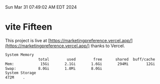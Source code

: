 Sun Mar 31 07:49:02 AM EDT 2024

# vite Fifteen


This project is live at [https://marketingpreference.vercel.app/](https://marketingpreference.vercel.app/) thanks to Vercel.

```bash
System Memory
               total        used        free      shared  buff/cache   available
Mem:            15Gi       2.1Gi       1.6Gi       294Mi        12Gi        13Gi
Swap:          8.0Gi       1.0Mi       8.0Gi
System Storage
472M	.
